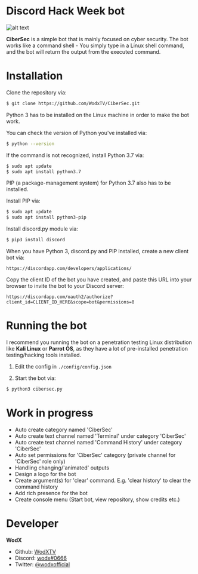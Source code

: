 # Discord Hack Week bot
![alt text](https://cdn-images-1.medium.com/max/2600/1*lh6NS8hx0pu5mlZeSqnu5w.jpeg)

**CiberSec** is a simple bot that is mainly focused on cyber security. The bot works like a command shell - You simply type in a Linux shell command, and the bot will return the output from the executed command.


# Installation
Clone the repository via:
```bash
$ git clone https://github.com/WodxTV/CiberSec.git
```

Python 3 has to be installed on the Linux machine in order to make the bot work.

You can check the version of Python you've installed via:
```bash
$ python --version
```
If the command is not recognized, install Python 3.7 via:
```bash
$ sudo apt update
$ sudo apt install python3.7
```
PIP (a package-management system) for Python 3.7 also has to be installed.

Install PIP via:
```bash
$ sudo apt update
$ sudo apt install python3-pip
```
Install discord.py module via:
```bash
$ pip3 install discord
```

When you have Python 3, discord.py and PIP installed, create a new client bot via:
```
https://discordapp.com/developers/applications/
```

Copy the client ID of the bot you have created, and paste this URL into your browser to invite the bot to your Discord server:
```
https://discordapp.com/oauth2/authorize?client_id=CLIENT_ID_HERE&scope=bot&permissions=8
```


# Running the bot
I recommend you running the bot on a penetration testing Linux distribution like **Kali Linux** or **Parrot OS**, as they have a lot of pre-installed penetration testing/hacking tools installed.

1. Edit the config in ``./config/config.json``

2. Start the bot via:
```bash
$ python3 cibersec.py
```


# Work in progress
* Auto create category named 'CiberSec'
* Auto create text channel named 'Terminal' under category 'CiberSec'
* Auto create text channel named 'Command History' under category 'CiberSec'
* Auto set permissions for 'CiberSec' category (private channel for 'CiberSec' role only)
* Handling changing/'animated' outputs
* Design a logo for the bot
* Create argument(s) for 'clear' command. E.g. 'clear history' to clear the command history
* Add rich presence for the bot
* Create console menu (Start bot, view repository, show credits etc.)


# Developer
**WodX**
* Github: [WodXTV](https://github.com/wodxtv)
* Discord: [wodx#0666](http://discordapp.com)
* Twitter: [@wodxofficial](https://twitter.com/wodxofficial)
